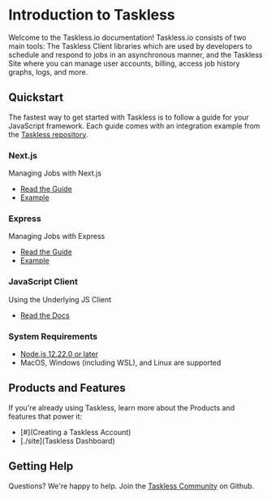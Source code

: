 # Introduction to Taskless

Welcome to the Taskless.io documentation! Taskless.io consists of two main tools: The Taskless Client libraries which are used by developers to schedule and respond to jobs in an asynchronous manner, and the Taskless Site where you can manage user accounts, billing, access job history graphs, logs, and more.

## Quickstart

The fastest way to get started with Taskless is to follow a guide for your JavaScript framework. Each guide comes with an integration example from the [Taskless repository](https://github.com/taskless/taskless/tree/main/examples).

<!-- card
image: ./assets/next.svg
-->

### Next.js

Managing Jobs with Next.js

- [Read the Guide](./get-started/nextjs.md)
- [Example](https://github.com/taskless/taskless/tree/main/examples/next)
<!-- /card -->

<!-- card
image: ./assets/express.png
-->

### Express

Managing Jobs with Express

- [Read the Guide](./get-started/express.md)
- [Example](https://github.com/taskless/taskless/tree/main/examples/express)
<!-- /card -->

<!-- card
image: ./assets/js.svg
-->

### JavaScript Client

Using the Underlying JS Client

- [Read the Docs](./client-api)
<!-- /card -->

### System Requirements

- [Node.js 12.22.0 or later](https://nodejs.org/)
- MacOS, Windows (including WSL), and Linux are supported

## Products and Features

If you're already using Taskless, learn more about the Products and features that power it:

- [#](Creating a Taskless Account)
- [./site](Taskless Dashboard)

## Getting Help

Questions? We're happy to help. Join the [Taskless Community](https://github.com/taskless/taskless/discussions/categories/q-a) on Github.
